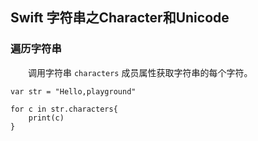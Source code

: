 ## Swift 字符串之Character和Unicode

### 遍历字符串
　　调用字符串 `characters` 成员属性获取字符串的每个字符。
```
var str = "Hello,playground"

for c in str.characters{
    print(c)
}
```


















